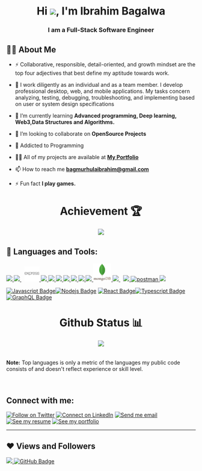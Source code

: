 
<h1 align="center">Hi <img src="https://raw.githubusercontent.com/MartinHeinz/MartinHeinz/master/wave.gif" width="30px">, I'm Ibrahim Bagalwa</h1>
<h3 align="center">I am a Full-Stack Software Engineer</h3>


## 🙋‍♂️ About Me

- ⚡ Collaborative, responsible, detail-oriented, and growth mindset are the top four adjectives that best define my aptitude towards work.

- 👯 I work diligently as an individual and as a team member. I develop professional desktop, web, and mobile applications. My tasks concern analyzing, testing, debugging, troubleshooting, and implementing based on user or system design specifications
  
- 🌱 I’m currently learning **Advanced programming, Deep learning, Web3,Data Structures and Algorithms.**

- 👯 I’m looking to collaborate on **OpenSource Projects**
- 🙋‍ Addicted to Programming

- 👨‍💻 All of my projects are available at **[My Portfolio](https://ibrahimbagalwa.github.io/Portfolio/)**

- 📫 How to reach me **bagmurhulaibrahim@gmail.com**

- ⚡ Fun fact **I play games.**

<h1 align="center">Achievement 🏆</h1>
<p align="center" width="100%"><img src="https://github-profile-trophy.vercel.app/?username=IbrahimBagalwa&theme=onestar" /></a> </p>

## 🚀 Languages and Tools:

<p align="left"> 
    <a href="https://developer.mozilla.org/en-US/docs/Web/JavaScript" target="_blank"> <img src="https://img.icons8.com/color/48/000000/javascript.png"/> </a> 
    <a style="padding-right:8px;" href="https://nodejs.org" target="_blank"> <img src="https://img.icons8.com/color/48/000000/nodejs.png"/> </a> 
    <a href="https://expressjs.com" target="_blank"> <img src="https://raw.githubusercontent.com/devicons/devicon/master/icons/express/express-original-wordmark.svg" alt="express" width="40" height="40"/> </a>
    <a href="https://reactjs.org/" target="_blank"> <img src="https://img.icons8.com/color/48/000000/react-native.png"/> </a>
    <a href="https://redux.js.org" target="_blank"> <img src="https://img.icons8.com/color/48/000000/redux.png"/> </a>
    <a href="https://www.python.org" target="_blank"> <img src="https://img.icons8.com/color/48/000000/python.png"/> </a> 
    <a href="https://www.w3.org/html/" target="_blank"> <img src="https://img.icons8.com/color/48/000000/html-5.png"/> </a> 
    <a href="https://www.w3schools.com/css/" target="_blank"> <img src="https://img.icons8.com/color/48/000000/css3.png"/> </a> 
    <a href="https://getbootstrap.com" target="_blank"> <img src="https://img.icons8.com/color/48/000000/bootstrap.png"/> </a> 
    <a href="https://www.java.com" target="_blank"> <img src="https://img.icons8.com/color/48/000000/java-coffee-cup-logo.png"/> </a>
    <!-- <a href="https://spring.io/projects/spring-boot" target="_blank"> <img src="https://img.icons8.com/color/48/000000/spring-logo.png"/> </a>  -->
    <a href="https://www.mongodb.com/" target="_blank"> <img src="https://raw.githubusercontent.com/devicons/devicon/master/icons/mongodb/mongodb-original-wordmark.svg" alt="mongodb" width="48" height="48"/> </a> 
    <a style="padding-right:8px;" href="https://www.mysql.com/" target="_blank"> <img src="https://img.icons8.com/fluent/50/000000/mysql-logo.png"/> </a>
    <a href="https://firebase.google.com/" target="_blank"> <img src="https://img.icons8.com/color/48/000000/firebase.png"/> </a> 
    <a href="https://postman.com" target="_blank"> <img src="https://www.vectorlogo.zone/logos/getpostman/getpostman-icon.svg" alt="postman" width="45" height="45"/> </a>   
    <a href="https://git-scm.com/" target="_blank"> <img src="https://img.icons8.com/color/48/000000/git.png"/> </a> 
    <!-- <a href="https://www.jenkins.io" target="_blank"> <img src="https://www.vectorlogo.zone/logos/jenkins/jenkins-icon.svg" alt="jenkins" width="48" height="48"/> </a>  -->
</p>

[![Javascript Badge](https://img.shields.io/badge/-Javascript-F0DB4F?style=for-the-badge&labelColor=black&logo=javascript&logoColor=F0DB4F)](#)[![Nodejs Badge](https://img.shields.io/badge/-Nodejs-3C873A?style=for-the-badge&labelColor=black&logo=node.js&logoColor=3C873A)](#) [![React Badge](https://img.shields.io/badge/-React-61DBFB?style=for-the-badge&labelColor=black&logo=react&logoColor=61DBFB)](#)[![Typescript Badge](https://img.shields.io/badge/-Typescript-007acc?style=for-the-badge&labelColor=black&logo=typescript&logoColor=007acc)](#)  [![GraphQL Badge](https://img.shields.io/badge/-GraphQl-e535ab?style=for-the-badge&labelColor=black&logo=node.js&logoColor=e535ab)](#)
<br/>
<!-- 
<p align="center">
    <a href="https://github.com/IbrahimBagalwa/github-readme-streak-stats">
        <img title="🔥 Get streak stats for your profile at git.io/streak-stats" alt="Bagalwa Ibrahim's streak" src="https://github-readme-streak-stats.herokuapp.com/?user=IbrahimBagalwa&theme=black-ice&hide_border=true&stroke=0000&background=060A0CD0"/>
    </a>
</p> -->


<!-- |My github statistics|My languages|Streaks|
|-|-|-|
|[![Ibrahim's GitHub Stats](https://github-readme-stats.vercel.app/api?username=IbrahimBagalwa&show_icons=true&theme=dark&hide_title=true)](https://github.com/IbrahimBagalwa)|[![Top Langs](https://github-readme-stats.vercel.app/api/top-langs/?username=IbrahimBagalwa&show_icons=true&theme=dark&layout=compact&hide_title=true)](https://github.com/IbrahimBagalwa)|![IbrahimBagalwa](https://github-readme-streak-stats.herokuapp.com/?user=IbrahimBagalwa&theme=dark) -->
<h1 align="center">Github Status 📊</h1>
<p align="center">
  <img width="600em" src="https://github-profile-summary-cards.vercel.app/api/cards/profile-details?username=IbrahimBagalwa&theme=github_dark" />
</p>
<br/>
  <b>Note:</b> Top languages is only a metric of the languages my public code consists of and doesn't reflect experience or skill level.


<br/>
<br/>

<!-- [![Ibrahim's github activity graph](https://activity-graph.herokuapp.com/graph?username=IbrahimBagalwa&bg_color=0D1117&color=5BCDEC&line=5BCDEC&point=FFFFFF&area=true&hide_border=true)](https://github.com/IbrahimBagalwa/github-readme-activity-graph)
<br/> -->
<br/>

## Connect with me:
<p align="left">

[![Follow on Twitter](https://img.shields.io/badge/--twitter?label=Twitter&logo=Twitter&style=social)](https://twitter.com/ibrahim_Bagalwa) [![Connect on LinkedIn](https://img.shields.io/badge/--linkedin?label=LinkedIn&logo=LinkedIn&style=social)](https://www.linkedin.com/in/IbrahimBagalwa) [![Send me email](https://img.shields.io/badge/--gmail?label=Gmail&logo=Gmail&style=social)](mailto:bagmurhulaibrahim@gmail.com) [![See my resume](https://img.shields.io/badge/--resume?label=Resume&logo=resume&style=social)](#) [![See my portfolio](https://img.shields.io/badge/--portfolio?label=Portfolio&logo=portfolio&style=social)](https://ibrahimbagalwa.github.io/Portfolio/)
___
</p>

## ❤ Views and Followers
<a href="https://github.com/IbrahimBagalwa/github-profile-views-counter">
    <img src="https://komarev.com/ghpvc/?username=IbrahimBagalwa">
</a>
<a href="https://github.com/IbrahimBagalwa?tab=followers"><img src="https://img.shields.io/github/followers/IbrahimBagalwa?label=Followers&style=social" alt="GitHub Badge"></a>
